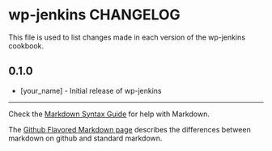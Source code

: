 wp-jenkins CHANGELOG
====================

This file is used to list changes made in each version of the wp-jenkins cookbook.

0.1.0
-----
- [your_name] - Initial release of wp-jenkins

- - -
Check the [Markdown Syntax Guide](http://daringfireball.net/projects/markdown/syntax) for help with Markdown.

The [Github Flavored Markdown page](http://github.github.com/github-flavored-markdown/) describes the differences between markdown on github and standard markdown.
